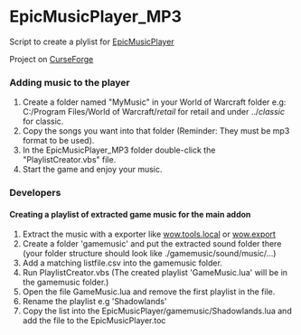 # EpicMusicPlayer_MP3
Script to create a plylist for [EpicMusicPlayer](https://github.com/Kiatra/EpicMusicPlayer)

Project on [CurseForge](https://www.curseforge.com/wow/addons/epicmusicplayer_mp3) 

### Adding music to the player
1. Create a folder named "MyMusic" in your World of Warcraft folder e.g: C:/Program Files/World of Warcraft/_retail_ for retail and under ../_classic_ for classic.
2. Copy the songs you want into that folder (Reminder: They must be mp3 format to be used).
3. In the EpicMusicPlayer_MP3 folder double-click the "PlaylistCreator.vbs" file.
4. Start the game and enjoy your music. 

### Developers

#### Creating a playlist of extracted game music for the main addon

1. Extract the music with a exporter like [wow.tools.local](https://github.com/Marlamin/wow.tools.local/) or [wow.export](https://github.com/Kruithne/wow.export) 
2. Create a folder 'gamemusic' and put the extracted sound folder there 
(your folder structure should look like ./gamemusic/sound/music/...)
3. Add a matching listfile.csv into the gamemusic folder.
4. Run PlaylistCreator.vbs (The created playlist 'GameMusic.lua' will be in the gamemusic folder.)
5. Open the file GameMusic.lua and remove the first playlist in the file.
6. Rename the playlist e.g 'Shadowlands'
7. Copy the list into the EpicMusicPlayer/gamemusic/Shadowlands.lua and add the file to the EpicMusicPlayer.toc  
